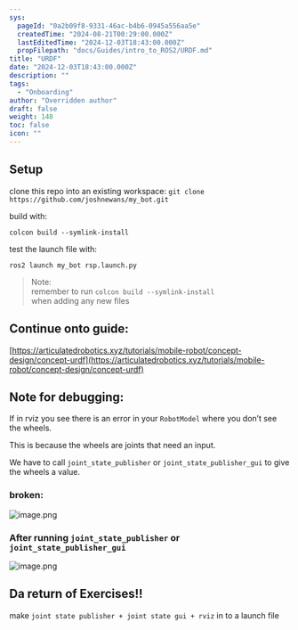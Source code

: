 ```yaml
---
sys:
  pageId: "0a2b09f8-9331-46ac-b4b6-0945a556aa5e"
  createdTime: "2024-08-21T00:29:00.000Z"
  lastEditedTime: "2024-12-03T18:43:00.000Z"
  propFilepath: "docs/Guides/intro_to_ROS2/URDF.md"
title: "URDF"
date: "2024-12-03T18:43:00.000Z"
description: ""
tags:
  - "Onboarding"
author: "Overridden author"
draft: false
weight: 148
toc: false
icon: ""
---
```


## Setup

clone this repo into an existing workspace:
`git clone https://github.com/joshnewans/my_bot.git`

build with:

`colcon build --symlink-install`

test the launch file with:

`ros2 launch my_bot rsp.launch.py`

> Note:  
> remember to run `colcon build --symlink-install`  
> when adding any new files

## Continue onto guide:

[https://articulatedrobotics.xyz/tutorials/mobile-robot/concept-design/concept-urdf](https://articulatedrobotics.xyz/tutorials/mobile-robot/concept-design/concept-urdf)

## Note for debugging:

If in rviz you see there is an error in your `RobotModel` where you don’t see the wheels.

This is because the wheels are joints that need an input. 

We have to call `joint_state_publisher` or `joint_state_publisher_gui` to give the wheels a value.

### broken:

![image.png](https://prod-files-secure.s3.us-west-2.amazonaws.com/d518164a-d88e-44d1-a4ee-3adb3bd8bce0/96a1d089-1f17-4dbf-8563-f2aef56a4d37/image.png?X-Amz-Algorithm=AWS4-HMAC-SHA256&X-Amz-Content-Sha256=UNSIGNED-PAYLOAD&X-Amz-Credential=ASIAZI2LB4664CKVTQAB%2F20250207%2Fus-west-2%2Fs3%2Faws4_request&X-Amz-Date=20250207T160854Z&X-Amz-Expires=3600&X-Amz-Security-Token=IQoJb3JpZ2luX2VjEF8aCXVzLXdlc3QtMiJHMEUCIBVqXFDOX7oB%2FgHNlLQ%2FnSkdlYdoDm0zCADgOM4jE%2FixAiEA5%2Fd%2Bh1iADV69fMPbbMoOC%2B1LEjpbkkSEgJxU0uZxgjoq%2FwMIeBAAGgw2Mzc0MjMxODM4MDUiDGExrR%2Fw8GcuLXMCqircAxagPHKJBGYMu7g%2FAIDFwPZ7jnQvYV9HaU1aDPDzjbuwCC%2BL1PCxwe0f1w48ymIl0x6q2WKX0bj%2FmNIK4lSbvqa33dBWkPEDYzK1PEdNx1ZrbTqBsdWXpJUZcR%2F0SiglD8Svu2QDGnmraAmEBR%2FyZdadSygX%2FhDlrQHD8p%2FRIUfAd6dXQu0mluQMjhaUU7%2B8disF%2Bef0XhJH7oVOqIJVrC6rruM2nvb5YjX7Du7dGwS43anjaPJuHhea52bzFbIxGmjgVrZD5Xxf5CsWyjguKoUjw7K%2FaaNjcBY5gMPpK3QHxlC5e5E9I%2Fimg5xPeAGpROjWQ2usFfBrzITnRnbXZbj4Zjs0lTXDdHVRxL2oW6sd26aagudXP5B0Su7W4C5CQK8QEaw3whicVQJkYe45pOcYj6QIIJxzJZ86IvtaQQ%2FnJ1HEogTXc6JlSFz7v31Xh7eKocdyBmvXrI%2FWh%2FviB5l2HvzX%2Bl9EYAmtsqwKb7DT1AxQRF9UfMhPz1GMbUl2GTBKqfObQMpKOzy1Ff5ZMLvFAOBdir8Yg4BL0H%2Biua0365awwh1DRF4cyAbmU7vvo0JzxJLkdAuXDuAZuVSMWX96dTglOHE25hZAqoPp7VkGOQxlrAjsG%2B3CgjfRMNzGmL0GOqUBc8A7zk2vee%2BOXKzOypHB8j9st2bksbKenQ2bkPDu6DrvsmWSCeC2YDYBPcfiCeNBgLDCuxtkm6W2%2FtzvxgE6vtW3YlNCO76H%2FWFE6cBf3d2dyeBKQWIXezlrDte5adtqIfIQEaArjE8gCWZKaz%2FPgK1wjv%2FG5xR4Aqnp7p4HOlb6cQp9XqMbhptFpq4Hi%2Bxj8ZtSn2MD0F18C9b1LAGrvxtb7NM4&X-Amz-Signature=cc3e10c44dc9254cf530ff306c61e6d5d78e5090339816a0f73b7e85d26b3806&X-Amz-SignedHeaders=host&x-id=GetObject)

### After running `joint_state_publisher` or `joint_state_publisher_gui`

![image.png](https://prod-files-secure.s3.us-west-2.amazonaws.com/d518164a-d88e-44d1-a4ee-3adb3bd8bce0/130c99c7-1b0b-4031-9953-844fc3950ff4/image.png?X-Amz-Algorithm=AWS4-HMAC-SHA256&X-Amz-Content-Sha256=UNSIGNED-PAYLOAD&X-Amz-Credential=ASIAZI2LB4664CKVTQAB%2F20250207%2Fus-west-2%2Fs3%2Faws4_request&X-Amz-Date=20250207T160854Z&X-Amz-Expires=3600&X-Amz-Security-Token=IQoJb3JpZ2luX2VjEF8aCXVzLXdlc3QtMiJHMEUCIBVqXFDOX7oB%2FgHNlLQ%2FnSkdlYdoDm0zCADgOM4jE%2FixAiEA5%2Fd%2Bh1iADV69fMPbbMoOC%2B1LEjpbkkSEgJxU0uZxgjoq%2FwMIeBAAGgw2Mzc0MjMxODM4MDUiDGExrR%2Fw8GcuLXMCqircAxagPHKJBGYMu7g%2FAIDFwPZ7jnQvYV9HaU1aDPDzjbuwCC%2BL1PCxwe0f1w48ymIl0x6q2WKX0bj%2FmNIK4lSbvqa33dBWkPEDYzK1PEdNx1ZrbTqBsdWXpJUZcR%2F0SiglD8Svu2QDGnmraAmEBR%2FyZdadSygX%2FhDlrQHD8p%2FRIUfAd6dXQu0mluQMjhaUU7%2B8disF%2Bef0XhJH7oVOqIJVrC6rruM2nvb5YjX7Du7dGwS43anjaPJuHhea52bzFbIxGmjgVrZD5Xxf5CsWyjguKoUjw7K%2FaaNjcBY5gMPpK3QHxlC5e5E9I%2Fimg5xPeAGpROjWQ2usFfBrzITnRnbXZbj4Zjs0lTXDdHVRxL2oW6sd26aagudXP5B0Su7W4C5CQK8QEaw3whicVQJkYe45pOcYj6QIIJxzJZ86IvtaQQ%2FnJ1HEogTXc6JlSFz7v31Xh7eKocdyBmvXrI%2FWh%2FviB5l2HvzX%2Bl9EYAmtsqwKb7DT1AxQRF9UfMhPz1GMbUl2GTBKqfObQMpKOzy1Ff5ZMLvFAOBdir8Yg4BL0H%2Biua0365awwh1DRF4cyAbmU7vvo0JzxJLkdAuXDuAZuVSMWX96dTglOHE25hZAqoPp7VkGOQxlrAjsG%2B3CgjfRMNzGmL0GOqUBc8A7zk2vee%2BOXKzOypHB8j9st2bksbKenQ2bkPDu6DrvsmWSCeC2YDYBPcfiCeNBgLDCuxtkm6W2%2FtzvxgE6vtW3YlNCO76H%2FWFE6cBf3d2dyeBKQWIXezlrDte5adtqIfIQEaArjE8gCWZKaz%2FPgK1wjv%2FG5xR4Aqnp7p4HOlb6cQp9XqMbhptFpq4Hi%2Bxj8ZtSn2MD0F18C9b1LAGrvxtb7NM4&X-Amz-Signature=8c7a7638eed3de7d92bbbfe72aa9a6eea7765fd3f7ea136369ae31d665bfd241&X-Amz-SignedHeaders=host&x-id=GetObject)

## Da return of Exercises!!

make `joint state publisher + joint state gui + rviz` in to a launch file
